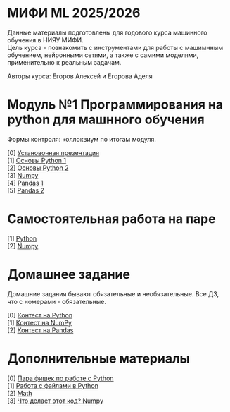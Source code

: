 # МИФИ ML 2025/2026

Данные материалы подготовлены для годового курса машинного обучения в НИЯУ МИФИ. \
Цель курса - познакомить с инструментами для работы с машимнным обучением, нейронными сетями, а также с самими моделями, применительно к реальным задачам. 

Авторы курса: Егоров Алексей и Егорова Аделя

# Модуль №1 Программирования на python для машнного обучения

Формы контроля: коллоквиум по итогам модуля.

[0] [Установочная презентация](https://github.com/ShadarRim/25AIMEPhI/blob/main/00_%D0%9F%D1%80%D0%B5%D0%B7%D0%B5%D0%BD%D1%82%D0%B0%D1%86%D0%B8%D1%8F%20%D0%BE%20ML.pptx) \
[1] [Основы Python 1](https://github.com/ShadarRim/25AIMEPhI/blob/main/01_%D0%9E%D1%81%D0%BD%D0%BE%D0%B2%D1%8B_Python_1.ipynb) \
[2] [Основы Python 2](https://github.com/ShadarRim/25AIMEPhI/blob/main/02_%D0%9E%D1%81%D0%BD%D0%BE%D0%B2%D1%8B_Python_2.ipynb) \
[3] [Numpy](https://github.com/ShadarRim/25AIMEPhI/blob/main/03_Numpy.ipynb) \
[4] [Pandas 1](https://github.com/ShadarRim/25AIMEPhI/blob/main/04_Pandas.ipynb) \
[5] [Pandas 2](https://github.com/ShadarRim/25AIMEPhI/blob/main/05_Pandas%202.ipynb)

# Самостоятельная работа на паре
[1] [Python](https://contest.yandex.ru/contest/81119/enter) \
[2] [Numpy](https://contest.yandex.ru/contest/81472/enter)

# Домашнее задание

Домашние задания бывают обязательные и необязательные. Все ДЗ, что с номерами - обязательные. 

[0] [Контест на Python](https://contest.yandex.ru/contest/80799/enter/?retPage=) \
[1] [Контест на NumPy](https://contest.yandex.ru/contest/81120/enter) \
[2] [Контест на Pandas](https://contest.yandex.ru/contest/81473/enter)

# Дополнительные материалы
[0] [Пара фишек по работе с Python](https://github.com/ShadarRim/25AIMEPhI/blob/main/a00_%D0%9F%D0%B0%D1%80%D0%B0_%D1%84%D0%B8%D1%88%D0%B5%D0%BA%20Python.ipynb)\
[1] [Работа с файлами в Python](https://github.com/ShadarRim/25AIMEPhI/blob/main/a01_%D0%A0%D0%B0%D0%B1%D0%BE%D1%82%D0%B0_%D1%81_%D1%84%D0%B0%D0%B9%D0%BB%D0%B0%D0%BC%D0%B8.ipynb) \
[2] [Math](https://github.com/ShadarRim/25AIMEPhI/blob/main/a02_%D0%9C%D0%BE%D0%B4%D1%83%D0%BB%D1%8C_math.ipynb) \
[3] [Что делает этот код? Numpy](https://github.com/ShadarRim/25AIMEPhI/blob/main/a03_%D0%A7%D1%82%D0%BE_%D0%B4%D0%B5%D0%BB%D0%B0%D0%B5%D1%82_%D1%8D%D1%82%D0%BE%D1%82_%D0%BA%D0%BE%D0%B4.ipynb)
